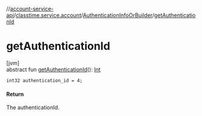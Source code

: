 //[account-service-api](../../../index.md)/[classtime.service.account](../index.md)/[AuthenticationInfoOrBuilder](index.md)/[getAuthenticationId](get-authentication-id.md)

# getAuthenticationId

[jvm]\
abstract fun [getAuthenticationId](get-authentication-id.md)(): [Int](https://kotlinlang.org/api/latest/jvm/stdlib/kotlin/-int/index.html)

`int32 authentication_id = 4;`

#### Return

The authenticationId.
